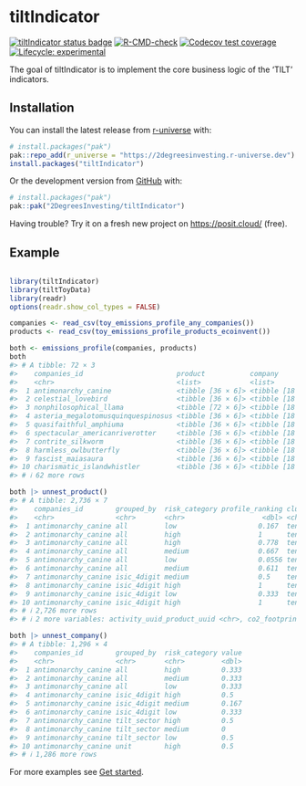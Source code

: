 
<!-- README.md is generated from README.Rmd. Please edit that file -->

# tiltIndicator

<!-- badges: start -->

[![tiltIndicator status
badge](https://2degreesinvesting.r-universe.dev/badges/tiltIndicator)](https://2degreesinvesting.r-universe.dev/tiltIndicator)
[![R-CMD-check](https://github.com/2DegreesInvesting/tiltIndicator/actions/workflows/R-CMD-check.yaml/badge.svg)](https://github.com/2DegreesInvesting/tiltIndicator/actions/workflows/R-CMD-check.yaml)
[![Codecov test
coverage](https://codecov.io/gh/2DegreesInvesting/tiltIndicator/branch/main/graph/badge.svg)](https://app.codecov.io/gh/2DegreesInvesting/tiltIndicator?branch=main)
[![Lifecycle:
experimental](https://img.shields.io/badge/lifecycle-experimental-orange.svg)](https://lifecycle.r-lib.org/articles/stages.html#experimental)
<!-- badges: end -->

The goal of tiltIndicator is to implement the core business logic of the
‘TILT’ indicators.

## Installation

You can install the latest release from
[r-universe](https://r-universe.dev/) with:

``` r
# install.packages("pak")
pak::repo_add(r_universe = "https://2degreesinvesting.r-universe.dev")
install.packages("tiltIndicator")
```

Or the development version from [GitHub](https://github.com/) with:

``` r
# install.packages("pak")
pak::pak("2DegreesInvesting/tiltIndicator")
```

Having trouble? Try it on a fresh new project on <https://posit.cloud/>
(free).

## Example

``` r

library(tiltIndicator)
library(tiltToyData)
library(readr)
options(readr.show_col_types = FALSE)

companies <- read_csv(toy_emissions_profile_any_companies())
products <- read_csv(toy_emissions_profile_products_ecoinvent())

both <- emissions_profile(companies, products)
both
#> # A tibble: 72 × 3
#>    companies_id                       product           company          
#>    <chr>                              <list>            <list>           
#>  1 antimonarchy_canine                <tibble [36 × 6]> <tibble [18 × 3]>
#>  2 celestial_lovebird                 <tibble [36 × 6]> <tibble [18 × 3]>
#>  3 nonphilosophical_llama             <tibble [72 × 6]> <tibble [18 × 3]>
#>  4 asteria_megalotomusquinquespinosus <tibble [36 × 6]> <tibble [18 × 3]>
#>  5 quasifaithful_amphiuma             <tibble [36 × 6]> <tibble [18 × 3]>
#>  6 spectacular_americanriverotter     <tibble [36 × 6]> <tibble [18 × 3]>
#>  7 contrite_silkworm                  <tibble [36 × 6]> <tibble [18 × 3]>
#>  8 harmless_owlbutterfly              <tibble [36 × 6]> <tibble [18 × 3]>
#>  9 fascist_maiasaura                  <tibble [36 × 6]> <tibble [18 × 3]>
#> 10 charismatic_islandwhistler         <tibble [36 × 6]> <tibble [18 × 3]>
#> # ℹ 62 more rows

both |> unnest_product()
#> # A tibble: 2,736 × 7
#>    companies_id        grouped_by  risk_category profile_ranking clustered
#>    <chr>               <chr>       <chr>                   <dbl> <chr>    
#>  1 antimonarchy_canine all         low                    0.167  tent     
#>  2 antimonarchy_canine all         high                   1      tent     
#>  3 antimonarchy_canine all         high                   0.778  tent     
#>  4 antimonarchy_canine all         medium                 0.667  tent     
#>  5 antimonarchy_canine all         low                    0.0556 tent     
#>  6 antimonarchy_canine all         medium                 0.611  tent     
#>  7 antimonarchy_canine isic_4digit medium                 0.5    tent     
#>  8 antimonarchy_canine isic_4digit high                   1      tent     
#>  9 antimonarchy_canine isic_4digit low                    0.333  tent     
#> 10 antimonarchy_canine isic_4digit high                   1      tent     
#> # ℹ 2,726 more rows
#> # ℹ 2 more variables: activity_uuid_product_uuid <chr>, co2_footprint <dbl>

both |> unnest_company()
#> # A tibble: 1,296 × 4
#>    companies_id        grouped_by  risk_category value
#>    <chr>               <chr>       <chr>         <dbl>
#>  1 antimonarchy_canine all         high          0.333
#>  2 antimonarchy_canine all         medium        0.333
#>  3 antimonarchy_canine all         low           0.333
#>  4 antimonarchy_canine isic_4digit high          0.5  
#>  5 antimonarchy_canine isic_4digit medium        0.167
#>  6 antimonarchy_canine isic_4digit low           0.333
#>  7 antimonarchy_canine tilt_sector high          0.5  
#>  8 antimonarchy_canine tilt_sector medium        0    
#>  9 antimonarchy_canine tilt_sector low           0.5  
#> 10 antimonarchy_canine unit        high          0.5  
#> # ℹ 1,286 more rows
```

For more examples see [Get
started](https://2degreesinvesting.github.io/tiltIndicator/articles/tiltIndicator.html).

